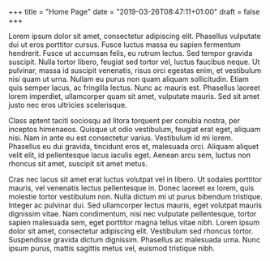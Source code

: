 +++
title = "Home Page"
date = "2019-03-26T08:47:11+01:00"
draft = false
+++

Lorem ipsum dolor sit amet, consectetur adipiscing elit. Phasellus vulputate dui ut eros porttitor cursus. Fusce luctus massa eu sapien fermentum hendrerit. Fusce ut accumsan felis, eu rutrum lectus. Sed tempor gravida suscipit. Nulla tortor libero, feugiat sed tortor vel, luctus faucibus neque. Ut pulvinar, massa id suscipit venenatis, risus orci egestas enim, et vestibulum nisi quam ut urna. Nullam eu purus non quam aliquam sollicitudin. Etiam quis semper lacus, ac fringilla lectus. Nunc ac mauris est. Phasellus laoreet lorem imperdiet, ullamcorper quam sit amet, vulputate mauris. Sed sit amet justo nec eros ultricies scelerisque.

Class aptent taciti sociosqu ad litora torquent per conubia nostra, per inceptos himenaeos. Quisque ut odio vestibulum, feugiat erat eget, aliquam nisi. Nam in ante eu est consectetur varius. Vestibulum id mi lorem. Phasellus eu dui gravida, tincidunt eros et, malesuada orci. Aliquam aliquet velit elit, id pellentesque lacus iaculis eget. Aenean arcu sem, luctus non rhoncus sit amet, suscipit sit amet metus.

Cras nec lacus sit amet erat luctus volutpat vel in libero. Ut sodales porttitor mauris, vel venenatis lectus pellentesque in. Donec laoreet ex lorem, quis molestie tortor vestibulum non. Nulla dictum mi ut purus bibendum tristique. Integer ac pulvinar dui. Sed ullamcorper lectus mauris, eget volutpat mauris dignissim vitae. Nam condimentum, nisi nec vulputate pellentesque, tortor sapien malesuada sem, eget porttitor magna tellus vitae nibh. Lorem ipsum dolor sit amet, consectetur adipiscing elit. Vestibulum sed rhoncus tortor. Suspendisse gravida dictum dignissim. Phasellus ac malesuada urna. Nunc ipsum purus, mattis sagittis metus vel, euismod tristique nibh.